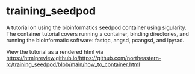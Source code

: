 # training_seedpod

A tutorial on using the bioinformatics seedpod container using sigularity. The container tutorial covers running a container, binding directories, and running the bioinformatic software: fastqc, angsd, pcangsd, and ipyrad.

View the tutorial as a rendered html via https://htmlpreview.github.io/https://github.com/northeastern-rc/training_seedpod/blob/main/how_to_container.html
